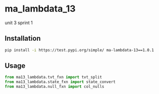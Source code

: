 # ma_lambdata_13
unit 3 sprint 1

## Installation

```sh
pip install -i https://test.pypi.org/simple/ ma-lambdata-13==1.0.1
```



## Usage

```py
from ma13_lambdata.tvt_fxn import tvt_split
from ma13_lambdata.state_fxn import state_convert
from ma13_lambdata.null_fxn import col_nulls
```